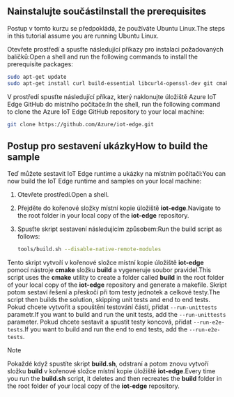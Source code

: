 ## <a name="install-the-prerequisites"></a><span data-ttu-id="de204-101">Nainstalujte součásti</span><span class="sxs-lookup"><span data-stu-id="de204-101">Install the prerequisites</span></span>

<span data-ttu-id="de204-102">Postup v tomto kurzu se předpokládá, že používáte Ubuntu Linux.</span><span class="sxs-lookup"><span data-stu-id="de204-102">The steps in this tutorial assume you are running Ubuntu Linux.</span></span>

<span data-ttu-id="de204-103">Otevřete prostředí a spusťte následující příkazy pro instalaci požadovaných balíčků:</span><span class="sxs-lookup"><span data-stu-id="de204-103">Open a shell and run the following commands to install the prerequisite packages:</span></span>

```bash
sudo apt-get update
sudo apt-get install curl build-essential libcurl4-openssl-dev git cmake libssl-dev uuid-dev valgrind libglib2.0-dev libtool autoconf
```

<span data-ttu-id="de204-104">V prostředí spusťte následující příkaz, který naklonujte úložiště Azure IoT Edge GitHub do místního počítače:</span><span class="sxs-lookup"><span data-stu-id="de204-104">In the shell, run the following command to clone the Azure IoT Edge GitHub repository to your local machine:</span></span>

```bash
git clone https://github.com/Azure/iot-edge.git
```

## <a name="how-to-build-the-sample"></a><span data-ttu-id="de204-105">Postup pro sestavení ukázky</span><span class="sxs-lookup"><span data-stu-id="de204-105">How to build the sample</span></span>

<span data-ttu-id="de204-106">Teď můžete sestavit IoT Edge runtime a ukázky na místním počítači:</span><span class="sxs-lookup"><span data-stu-id="de204-106">You can now build the IoT Edge runtime and samples on your local machine:</span></span>

1. <span data-ttu-id="de204-107">Otevřete prostředí.</span><span class="sxs-lookup"><span data-stu-id="de204-107">Open a shell.</span></span>

1. <span data-ttu-id="de204-108">Přejděte do kořenové složky místní kopie úložiště **iot-edge**.</span><span class="sxs-lookup"><span data-stu-id="de204-108">Navigate to the root folder in your local copy of the **iot-edge** repository.</span></span>

1. <span data-ttu-id="de204-109">Spusťte skript sestavení následujícím způsobem:</span><span class="sxs-lookup"><span data-stu-id="de204-109">Run the build script as follows:</span></span>

    ```sh
    tools/build.sh --disable-native-remote-modules
    ```

<span data-ttu-id="de204-110">Tento skript vytvoří v kořenové složce místní kopie úložiště **iot-edge** pomocí nástroje **cmake** složku **build** a vygeneruje soubor pravidel.</span><span class="sxs-lookup"><span data-stu-id="de204-110">This script uses the **cmake** utility to create a folder called **build** in the root folder of your local copy of the **iot-edge** repository and generate a makefile.</span></span> <span data-ttu-id="de204-111">Skript potom sestaví řešení a přeskočí při tom testy jednotek a celkové testy.</span><span class="sxs-lookup"><span data-stu-id="de204-111">The script then builds the solution, skipping unit tests and end to end tests.</span></span> <span data-ttu-id="de204-112">Pokud chcete vytvořit a spouštění testování částí, přidat `--run-unittests` parametr.</span><span class="sxs-lookup"><span data-stu-id="de204-112">If you want to build and run the unit tests, add the `--run-unittests` parameter.</span></span> <span data-ttu-id="de204-113">Pokud chcete sestavit a spustit testy koncová, přidat `--run-e2e-tests`.</span><span class="sxs-lookup"><span data-stu-id="de204-113">If you want to build and run the end to end tests, add the `--run-e2e-tests`.</span></span>

> [!NOTE]
> <span data-ttu-id="de204-114">Pokaždé když spustíte skript **build.sh**, odstraní a potom znovu vytvoří složku **build** v kořenové složce místní kopie úložiště **iot-edge**.</span><span class="sxs-lookup"><span data-stu-id="de204-114">Every time you run the **build.sh** script, it deletes and then recreates the **build** folder in the root folder of your local copy of the **iot-edge** repository.</span></span>